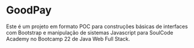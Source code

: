 # GoodPay
Este é um projeto em formato POC para construções básicas de interfaces com Bootstrap e manipulação de sistemas Javascript para SoulCode Academy no Bootcamp 22 de Java Web Full Stack.
